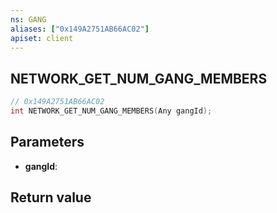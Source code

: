 ```yaml
---
ns: GANG
aliases: ["0x149A2751AB66AC02"]
apiset: client
---
```

## NETWORK_GET_NUM_GANG_MEMBERS

```c
// 0x149A2751AB66AC02
int NETWORK_GET_NUM_GANG_MEMBERS(Any gangId);
```


## Parameters
* **gangId**:

## Return value

